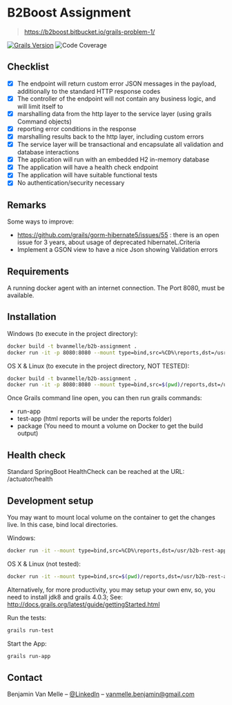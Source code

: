 # B2Boost Assignment 
> https://b2boost.bitbucket.io/grails-problem-1/

[![Grails Version][grails-image]][grails-url]
![Code Coverage][code-coverage]

## Checklist

- [X] The endpoint will return custom error JSON messages in the payload, additionally to the standard HTTP response codes
- [X] The controller of the endpoint will not contain any business logic, and will limit itself to
- [X] marshalling data from the http layer to the service layer (using grails Command objects)
- [x] reporting error conditions in the response
- [x] marshalling results back to the http layer, including custom errors
- [x] The service layer will be transactional and encapsulate all validation and database interactions
- [x] The application will run with an embedded H2 in-memory database
- [x] The application will have a health check endpoint
- [x] The application will have suitable functional tests
- [x] No authentication/security necessary

## Remarks
Some ways to improve:
- https://github.com/grails/gorm-hibernate5/issues/55 : there is an open issue for 3 years, about usage of deprecated hibernateL.Criteria
- Implement a GSON view to have a nice Json showing Validation errors

## Requirements

A running docker agent with an internet connection. The Port 8080, must be available.

## Installation

Windows (to execute in the project directory):
```sh
docker build -t bvanmelle/b2b-assignment .
docker run -it -p 8080:8080 --mount type=bind,src=%CD%\reports,dst=/usr/b2b-rest-app/build/reports bvanmelle/b2b-assignment
```
OS X & Linux (to execute in the project directory, NOT TESTED):
```sh
docker build -t bvanmelle/b2b-assignment .
docker run -it -p 8080:8080 --mount type=bind,src=$(pwd)/reports,dst=/usr/b2b-rest-app/build/reports bvanmelle/b2b-assignment
```

Once Grails command line open, you can then run grails commands:
- run-app
- test-app (html reports will be under the reports folder)
- package (You need to mount a volume on Docker to get the build output)

## Health check

Standard SpringBoot HealthCheck can be reached at the URL: /actuator/health

## Development setup

You may want to mount local volume on the container to get the changes live. In this case, bind local directories.

Windows:
```sh
docker run -it --mount type=bind,src=%CD%\reports,dst=/usr/b2b-rest-app/build/reports --mount type=bind,src=%CD%\build.gradle,dst=/usr/b2b-rest-app/build.gradle --mount type=bind,src=%CD%\grails-app,dst=/usr/b2b-rest-app/grails-app --mount type=bind,src=%CD%\src,dst=/usr/b2b-rest-app/src -p 8080:8080 bvanmelle/b2b-assignment grails
```
OS X & Linux (not tested):
```sh
docker run -it --mount type=bind,src=$(pwd)/reports,dst=/usr/b2b-rest-app/build/reports --mount type=bind,src=$(pwd)/build.gradle,dst=/usr/b2b-rest-app/build.gradle --mount type=bind,src=$(pwd)/grails-app,dst=/usr/b2b-rest-app/grails-app --mount type=bind,src=$(pwd)/src,dst=/usr/b2b-rest-app/src -p 8080:8080 bvanmelle/b2b-assignment grails
```

Alternatively, for more productivity, you may setup your own env, so, you need to install jdk8 and grails 4.0.3; 
See: http://docs.grails.org/latest/guide/gettingStarted.html

Run the tests:
```sh
grails run-test
```
Start the App:
```sh
grails run-app
```

## Contact

Benjamin Van Melle – [@LinkedIn](https://www.linkedin.com/in/benjaminvm/) – vanmelle.benjamin@gmail.com

<!-- Markdown link & img dfn's -->
[grails-image]: https://img.shields.io/badge/Grails-4.0.3-green
[grails-url]: https://docs.grails.org/4.0.3/guide/single.html
[code-coverage]: https://img.shields.io/badge/Coverage-96%25-green